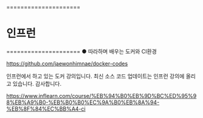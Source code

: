 
=====================
# 인프런 
=====================
● 따라하며 배우는 도커와 CI환경  

https://github.com/jaewonhimnae/docker-codes

인프런에서 하고 있는 도커 강의입니다. 최신 소스 코드 업데이트는 인프런 강의에 올리고 있습니다. 감사합니다.

https://www.inflearn.com/course/%EB%94%B0%EB%9D%BC%ED%95%98%EB%A9%B0-%EB%B0%B0%EC%9A%B0%EB%8A%94-%EB%8F%84%EC%BB%A4-ci

